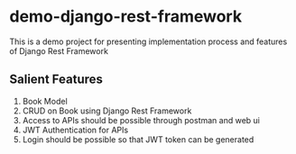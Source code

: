 # demo-django-rest-framework
This is a demo project for presenting implementation process and features of Django Rest Framework

## Salient Features
1. Book Model
3. CRUD on Book using Django Rest Framework
4. Access to APIs should be possible through postman and web ui
5. JWT Authentication for APIs
6. Login should be possible so that JWT token can be generated
